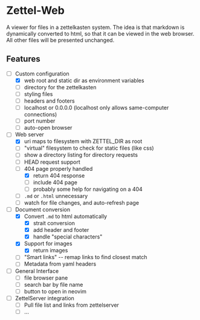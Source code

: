 # Zettel-Web

A viewer for files in a zettelkasten system. The idea is that markdown is
dynamically converted to html, so that it can be viewed in the web browser. All
other files will be presented unchanged.

## Features

- [ ] Custom configuration 
    - [x] web root and static dir as environment variables
    - [ ] directory for the zettelkasten
    - [ ] styling files
    - [ ] headers and footers
    - [ ] localhost or 0.0.0.0 (localhost only allows same-computer connections)
    - [ ] port number
    - [ ] auto-open browser
- [ ] Web server
    - [x] uri maps to filesystem with ZETTEL_DIR as root
    - [ ] "virtual" filesystem to check for static files (like css)
    - [ ] show a directory listing for directory requests
    - [ ] HEAD request support
    - [ ] 404 page properly handled
        - [x] return 404 response
        - [ ] include 404 page
        - [ ] probably some help for navigating on a 404
    - [ ] `.md` or `.html` unnecessary
    - [ ] watch for file changes, and auto-refresh page
- [ ] Document conversion
    - [x] Convert `.md` to html automatically
        - [x] strait conversion
        - [x] add header and footer
        - [x] handle "special characters"
    - [x] Support for images
        - [x] return images
    - [ ] "Smart links" -- remap links to find closest match
    - [ ] Metadata from yaml headers
- [ ] General Interface
    - [ ] file browser pane
    - [ ] search bar by file name
    - [ ] button to open in neovim
- [ ] ZettelServer integration
    - [ ] Pull file list and links from zettelserver
    - [ ] ...
